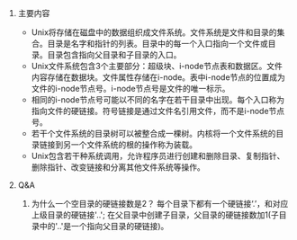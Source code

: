 1. 主要内容
    - Unix将存储在磁盘中的数据组织成文件系统。文件系统是文件和目录的集合。目录是名字和指针的列表。目录中的每一个入口指向一个文件或目录。目录包含指向父目录和子目录的入口。
    - Unix文件系统包含3个主要部分：超级块、i-node节点表和数据区。文件内容存储在数据块。文件属性存储在i-node。表中i-node节点的位置成为文件的i-node节点号。i-node节点号是文件的唯一标示。
    - 相同的i-node节点号可能以不同的名字在若干目录中出现。每个入口称为指向文件的硬链接。符号链接是通过文件名引用文件，而不是i-node节点号。
    - 若干个文件系统的目录树可以被整合成一棵树。内核将一个文件系统的目录链接到另一个文件系统的根的操作称为装载。
    - Unix包含若干种系统调用，允许程序员进行创建和删除目录、复制指针、删除指针、改变链接和分离其他文件系统等操作。

2. Q&A
    1. 为什么一个空目录的硬链接数是2？
        每个目录下都有一个硬链接‘.’，和对应上级目录的硬链接'..'; 在父目录中创建子目录，父目录的硬链接数加1(子目录中的'..'是一个指向父目录的硬链接)。